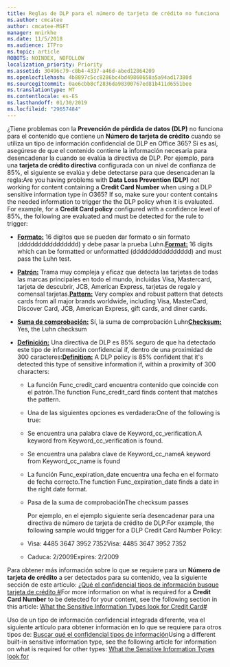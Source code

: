 ```yaml
---
title: Reglas de DLP para el número de tarjeta de crédito no funciona
ms.author: cmcatee
author: cmcatee-MSFT
manager: mnirkhe
ms.date: 11/5/2018
ms.audience: ITPro
ms.topic: article
ROBOTS: NOINDEX, NOFOLLOW
localization_priority: Priority
ms.assetid: 30496c79-c8b4-4337-a46d-abed12864209
ms.openlocfilehash: 4b8897c5cc8286bc4bd49860658a5a94ad17380d
ms.sourcegitcommit: 0ae6cbb8cf2836da98300767ed81b411d6551bee
ms.translationtype: MT
ms.contentlocale: es-ES
ms.lasthandoff: 01/30/2019
ms.locfileid: "29657484"
---
```

<span data-ttu-id="696fb-p101">¿Tiene problemas con la **Prevención de pérdida de datos (DLP)** no funciona para el contenido que contiene un **Número de tarjeta de crédito** cuando se utiliza un tipo de información confidencial de DLP en Office 365? Si es así, asegúrese de que el contenido contiene la información necesaria para desencadenar la cuando se evalúa la directiva de DLP. Por ejemplo, para una **tarjeta de crédito directiva** configurada con un nivel de confianza de 85%, el siguiente se evalúa y debe detectarse para que desencadenan la regla:</span><span class="sxs-lookup"><span data-stu-id="696fb-p101">Are you having problems with **Data Loss Prevention (DLP)** not working for content containing a **Credit Card Number** when using a DLP sensitive information type in O365? If so, make sure your content contains the needed information to trigger the the DLP policy when it is evaluated. For example, for a **Credit Card policy** configured with a confidence level of 85%, the following are evaluated and must be detected for the rule to trigger:</span></span> 
  
- <span data-ttu-id="696fb-105">**[Formato:](https://docs.microsoft.com/office365/securitycompliance/what-the-sensitive-information-types-look-for#format-19)** 16 dígitos que se pueden dar formato o sin formato (dddddddddddddddd) y debe pasar la prueba Luhn.</span><span class="sxs-lookup"><span data-stu-id="696fb-105">**[Format:](https://docs.microsoft.com/office365/securitycompliance/what-the-sensitive-information-types-look-for#format-19)** 16 digits which can be formatted or unformatted (dddddddddddddddd) and must pass the Luhn test.</span></span> 
    
- <span data-ttu-id="696fb-106">**[Patrón:](https://docs.microsoft.com/office365/securitycompliance/what-the-sensitive-information-types-look-for#pattern-19)** Trama muy compleja y eficaz que detecta las tarjetas de todas las marcas principales en todo el mundo, incluidas Visa, Mastercard, tarjeta de descubrir, JCB, American Express, tarjetas de regalo y comensal tarjetas.</span><span class="sxs-lookup"><span data-stu-id="696fb-106">**[Pattern:](https://docs.microsoft.com/office365/securitycompliance/what-the-sensitive-information-types-look-for#pattern-19)** Very complex and robust pattern that detects cards from all major brands worldwide, including Visa, MasterCard, Discover Card, JCB, American Express, gift cards, and diner cards.</span></span> 
    
- <span data-ttu-id="696fb-107">**[Suma de comprobación:](https://docs.microsoft.com/office365/securitycompliance/what-the-sensitive-information-types-look-for#checksum-19)** Sí, la suma de comprobación Luhn</span><span class="sxs-lookup"><span data-stu-id="696fb-107">**[Checksum:](https://docs.microsoft.com/office365/securitycompliance/what-the-sensitive-information-types-look-for#checksum-19)** Yes, the Luhn checksum</span></span> 
    
- <span data-ttu-id="696fb-108">**[Definición:](https://docs.microsoft.com/office365/securitycompliance/what-the-sensitive-information-types-look-for#definition-19)** Una directiva de DLP es 85% seguro de que ha detectado este tipo de información confidencial if, dentro de una proximidad de 300 caracteres:</span><span class="sxs-lookup"><span data-stu-id="696fb-108">**[Definition:](https://docs.microsoft.com/office365/securitycompliance/what-the-sensitive-information-types-look-for#definition-19)** A DLP policy is 85% confident that it's detected this type of sensitive information if, within a proximity of 300 characters:</span></span> 
    
  - <span data-ttu-id="696fb-109">La función Func_credit_card encuentra contenido que coincide con el patrón.</span><span class="sxs-lookup"><span data-stu-id="696fb-109">The function Func_credit_card finds content that matches the pattern.</span></span>
    
  - <span data-ttu-id="696fb-110">Una de las siguientes opciones es verdadera:</span><span class="sxs-lookup"><span data-stu-id="696fb-110">One of the following is true:</span></span> 
    
  - <span data-ttu-id="696fb-111">Se encuentra una palabra clave de Keyword_cc_verification.</span><span class="sxs-lookup"><span data-stu-id="696fb-111">A keyword from Keyword_cc_verification is found.</span></span>
    
  - <span data-ttu-id="696fb-112">Se encuentra una palabra clave de Keyword_cc_name</span><span class="sxs-lookup"><span data-stu-id="696fb-112">A keyword from Keyword_cc_name is found</span></span>
    
  - <span data-ttu-id="696fb-113">La función Func_expiration_date encuentra una fecha en el formato de fecha correcto.</span><span class="sxs-lookup"><span data-stu-id="696fb-113">The function Func_expiration_date finds a date in the right date format.</span></span>
    
  - <span data-ttu-id="696fb-114">Pasa de la suma de comprobación</span><span class="sxs-lookup"><span data-stu-id="696fb-114">The checksum passes</span></span>
    
    <span data-ttu-id="696fb-115">Por ejemplo, en el ejemplo siguiente sería desencadenar para una directiva de número de tarjeta de crédito de DLP:</span><span class="sxs-lookup"><span data-stu-id="696fb-115">For example, the following sample would trigger for a DLP Credit Card Number Policy:</span></span>
    
  - <span data-ttu-id="696fb-116">Visa: 4485 3647 3952 7352</span><span class="sxs-lookup"><span data-stu-id="696fb-116">Visa: 4485 3647 3952 7352</span></span> 
    
  - <span data-ttu-id="696fb-117">Caduca: 2/2009</span><span class="sxs-lookup"><span data-stu-id="696fb-117">Expires: 2/2009</span></span>
    
<span data-ttu-id="696fb-118">Para obtener más información sobre lo que se requiere para un **Número de tarjeta de crédito** a ser detectados para su contenido, vea la siguiente sección de este artículo: [¿Qué el confidencial tipos de información busque tarjeta de crédito #](https://docs.microsoft.com/office365/securitycompliance/what-the-sensitive-information-types-look-for#credit-card-number)</span><span class="sxs-lookup"><span data-stu-id="696fb-118">For more information on what is required for a **Credit Card Number** to be detected for your content, see the following section in this article: [What the Sensitive Information Types look for Credit Card#](https://docs.microsoft.com/office365/securitycompliance/what-the-sensitive-information-types-look-for#credit-card-number)</span></span>
  
<span data-ttu-id="696fb-119">Uso de un tipo de información confidencial integrada diferente, vea el siguiente artículo para obtener información en lo que se requiere para otros tipos de: [Buscar qué el confidencial tipos de información](https://docs.microsoft.com/office365/securitycompliance/what-the-sensitive-information-types-look-for)</span><span class="sxs-lookup"><span data-stu-id="696fb-119">Using a different built-in sensitive information type, see the following article for information on what is required for other types: [What the Sensitive Information Types look for](https://docs.microsoft.com/office365/securitycompliance/what-the-sensitive-information-types-look-for)</span></span>
  

